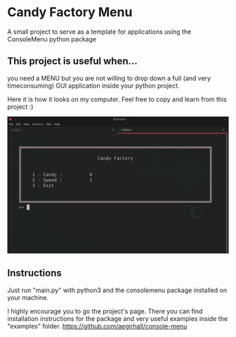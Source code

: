 # Candy Factory Menu
A small project to serve as a template for applications using the ConsoleMenu python package

## This project is useful when...
you need a MENU but you are not willing to drop down a full (and very timeconsuming) GUI application inside your python project.

Here it is how it looks on my computer. Feel free to copy and learn from this project :)

![Screenshot](Images/screenshot.jpeg)



## Instructions
Just run "main.py" with python3 and the consolemenu package installed on your machine.

I highly encourage you to go the project's page. There you can find installation instructions for the package and very useful examples inside the "examples" folder.
https://github.com/aegirhall/console-menu
